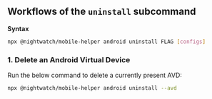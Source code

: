 ## Workflows of the `uninstall` subcommand

**Syntax**
```sh
npx @nightwatch/mobile-helper android uninstall FLAG [configs]
```

### 1. Delete an Android Virtual Device

Run the below command to delete a currently present AVD:
```sh
npx @nightwatch/mobile-helper android uninstall --avd
```

